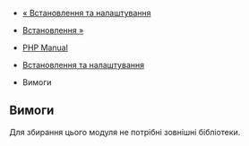 - [« Встановлення та налаштування](bc.setup.md)
- [Встановлення »](bc.installation.md)

- [PHP Manual](index.md)
- [Встановлення та налаштування](bc.setup.md)
- Вимоги

## Вимоги

Для збирання цього модуля не потрібні зовнішні бібліотеки.
